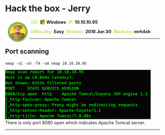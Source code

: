# Hack the box - Jerry

<img align="left" src="logo.png">
&nbsp;<span style="color:#b5e853; font-weight: bold">OS: <img align="top" src="../../../images/windows.png"> </span><b>Windows</b>
&nbsp;<span style="color:#b5e853; font-weight: bold">IP: </span><b>10.10.10.95</b>

&nbsp;<span style="color:#b5e853; font-weight: bold">Difficulity: </span><b>Easy</b>
&nbsp;<span style="color:#b5e853; font-weight: bold">Release: </span><b>2018 Jun 30</b>
&nbsp;<span style="color:#b5e853; font-weight: bold">Made by: </span><b>mrh4sh</b>

___

## Port scanning
```
nmap -sC -sV -T4 -oA nmap 10.10.10.95
```
![Nmap results](./nmap.png)
There is only port 8080 open which indicates Apache Tomcat server.
___